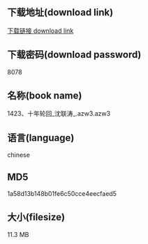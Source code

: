 ## 下载地址(download link)
[下载链接 download link](https://voluble-croquembouche-d321dc.netlify.app/?s=1423%E3%80%81%E5%8D%81%E5%B9%B4%E8%BD%AE%E5%9B%9E_%E6%B2%88%E8%81%94%E6%B6%9B_.azw3)

## 下载密码(download password)
8078

## 名称(book name)
1423、十年轮回_沈联涛_.azw3.azw3

## 语言(language)
chinese

## MD5
1a58d13b148b01fe6c50cce4eecfaed5

## 大小(filesize)
11.3 MB
